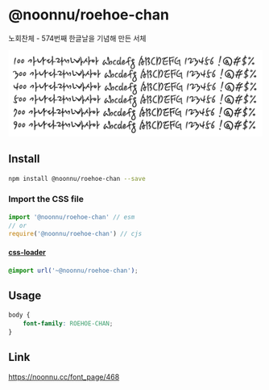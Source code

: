 # @noonnu/roehoe-chan

노회찬체 - 574번째 한글날을 기념해 만든 서체

![example](./example.png)

## Install

```bash
npm install @noonnu/roehoe-chan --save
```

### Import the CSS file

```js
import '@noonnu/roehoe-chan' // esm
// or
require('@noonnu/roehoe-chan') // cjs
```

#### [css-loader](https://github.com/webpack-contrib/css-loader)

```css
@import url('~@noonnu/roehoe-chan');
```

## Usage

```css
body {
    font-family: ROEHOE-CHAN;
}
```

## Link

https://noonnu.cc/font_page/468
